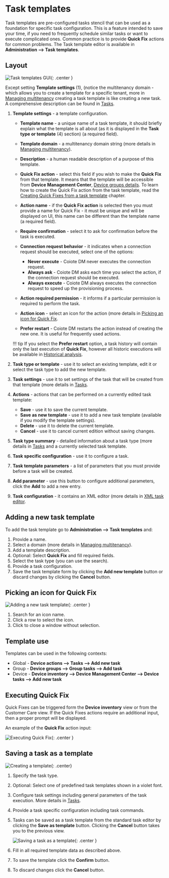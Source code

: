 # Task templates

Task templates are pre-configured tasks stencil that can be used as a foundation for specific task configuration.
This is a feature intended to save your time, if you need to frequently schedule similar tasks or want to execute complicated ones.
Common practice is to provide **Quick Fix** actions for common problems.
The Task template editor is available in **Administration --> Task templates**.

## Layout

![Task templates GUI](images/12.png "Task templates GUI"){: .center }

Except setting **Template settings** (1), (notice the multitenancy domain - which allows you to create a template for a specific tenant, more in [Managing multitenancy](../../Administration/Managing_Multitenancy.html) creating a task template is like creating a new task.
A comprehensive description can be found in [Tasks](../../Device_management/Device_operations/Tasks.html).

1. **Template settings** - a template configuration.

     * **Template name** - a unique name of a task template, it should briefly explain what the template is all about (as it is displayed in the **Task type or template** (4) section) (a required field).
     * **Template domain** - a multitenancy domain string (more details in [Managing multitenancy](../../Administration/Managing_Multitenancy.html)).
     * **Description** - a human readable description of a purpose of this template.
     * **Quick Fix action** - select this field if you wish to make the **Quick Fix** from that template. It means that the template will be accessible from **Device Management Center**, [Device groups details](Device_Groups/Device_Groups.html). To learn how to create the Quick Fix action from the task template, read the [Creating Quick Fixes from a task template](../../Device_management/Device_operations/Tasks/Creating_a_Quick_Fix_from_a_task_template.html) chapter.
     * **Action name** - if the **Quick Fix action** is selected then you must provide a name for Quick Fix - it must be unique and will be displayed on UI, this name can be different than the template name (a required field).
     * **Require confirmation** - select it to ask for confirmation before the task is executed.
     * **Connection request behavior** - it indicates when a connection request should be executed, select one of the options:

       * **Never execute** - Coiote DM never executes the connection request.
       * **Always ask** - Coiote DM asks each time you select the action, if the connection request should be executed.
       * **Always execute** - Coiote DM always executes the connection request to speed up the provisioning process.

    * **Action required permission** - it informs if a particular permission is required to perform the task.
    * **Action icon** - select an icon for the action (more details in [Picking an icon for Quick Fix](#picking-an-icon-for-quick-fix).
    * **Prefer restart** - Coiote DM restarts the action instead of creating the new one. It is useful for frequently used actions.

    !!! tip
        If you select the **Prefer restart** option, a task history will contain only the last execution of **Quick Fix**, however all historic executions will be available in [Historical analysis](../Historical_Analysis.html).

2. **Task type or template** - use it to select an existing template, edit it or select the task type to add the new template.
3. **Task settings** - use it to set settings of the task that will be created from that template (more details in [Tasks](../../Device_management/Device_operations/Tasks.html).
4. **Actions** - actions that can be performed on a currently edited task template:

    * **Save** - use it to save the current template.
    * **Save as new template** - use it to add a new task template (available if you modify the template settings).
    * **Delete** - use it to delete the current template.
    * **Cancel** - use it to cancel current edition without saving changes.

5. **Task type summary** - detailed information about a task type (more details in [Tasks](../../Device_management/Device_operations/Tasks.html) and a currently selected task template.
6. **Task specific configuration** - use it to configure a task.
7. **Task template parameters** - a list of parameters that you must provide before a task will be created.
8. **Add parameter** - use this button to configure additional parameters, click the **Add** to add a new entry.
9. **Task configuration** - it contains an XML editor (more details in [XML task editor](../../Device_management/Device_operations/Tasks/Task_Configuration.html#xml-task-editor).

## Adding a new task template

To add the task template go to **Administration --> Task templates** and:

1. Provide a name.
2. Select a domain (more details in [Managing multitenancy](../../Managing_Multitenancy.html)).
3. Add a template description.
4. Optional: Select **Quick Fix** and fill required fields.
5. Select the task type (you can use the search).
6. Provide a task configuration.
7. Save the task template form by clicking the **Add new template** button or discard changes by clicking the **Cancel** button.

## Picking an icon for Quick Fix

![Adding a new task template](images/21.png "Adding a new task template"){: .center }

1. Search for an icon name.
2. Click a row to select the icon.
3. Click to close a window without selection.

## Template use

Templates can be used in the following contexts:

* Global - **Device actions --> Tasks --> Add new task**
* Group -  **Device groups --> Group tasks --> Add task**
* Device - **Device inventory --> Device Management Center --> Device tasks --> Add new task**


## Executing Quick Fix

Quick Fixes can be triggered form the **Device inventory** view or from the Customer Care view.
If the Quick Fixes actions require an additional input, then a proper prompt will be displayed.

An example of the **Quick Fix** action input:

![Executing Quick Fix](images/25.png "Executing Quick Fix"){: .center }

## Saving a task as a template

![Creating a template](images/22.png "Creating a template"){: .center}

1. Specify the task type.
2. Optional: Select one of predefined task templates shown in a violet font.
3. Configure task settings including general parameters of the task execution. More details in [Tasks](../../Device_management/Device_operations/Tasks.html).
4. Provide a task specific configuration including task commands.
5. Tasks can be saved as a task template from the standard task editor by clicking the **Save as template** button. Clicking the **Cancel** button takes you to the previous view.

    ![Saving a task as a template](images/23.png "Saving a task as a template"){: .center }

6. Fill in all required template data as described above.
7. To save the template click the **Confirm** button.
8. To discard changes click the **Cancel** button.
